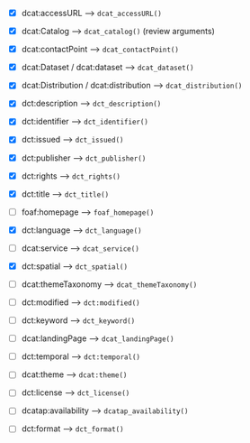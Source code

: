 


- [x] dcat:accessURL --> `dcat_accessURL()`  
- [x] dcat:Catalog --> `dcat_catalog()` (review arguments)  
- [x] dcat:contactPoint --> `dcat_contactPoint()`  
- [x] dcat:Dataset / dcat:dataset --> `dcat_dataset()`  
- [x] dcat:Distribution / dcat:distribution --> `dcat_distribution()`  
- [x] dct:description --> `dct_description()`  
- [x] dct:identifier --> `dct_identifier()`  
- [x] dct:issued --> `dct_issued()`  
- [x] dct:publisher --> `dct_publisher()`  
- [x] dct:rights --> `dct_rights()`  
- [x] dct:title --> `dct_title()`  


- [ ] foaf:homepage --> `foaf_homepage()`  
- [x] dct:language --> `dct_language()`  
- [ ] dcat:service --> `dcat_service()`  
- [x] dct:spatial --> `dct_spatial()`  
- [ ] dcat:themeTaxonomy --> `dcat_themeTaxonomy()`  
- [ ] dct:modified --> `dct:modified()`  


- [ ] dct:keyword --> `dct_keyword()`  
- [ ] dcat:landingPage --> `dcat_landingPage()`  
- [ ] dct:temporal --> `dct:temporal()`  
- [ ] dcat:theme --> `dcat:theme()`  


- [ ] dct:license --> `dct_license()`  
- [ ] dcatap:availability --> `dcatap_availability()`  
- [ ] dct:format --> `dct_format()`  






